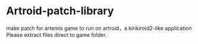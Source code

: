 # Artroid-patch-library
make patch for artemis game to run on artroid，a kirikiroid2-like application
Please extract files direct to game folder.
